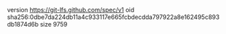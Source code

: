 version https://git-lfs.github.com/spec/v1
oid sha256:0dbe7da224db11a4c933117e665fcbdecdda797922a8e162495c893db1874d6b
size 9759
